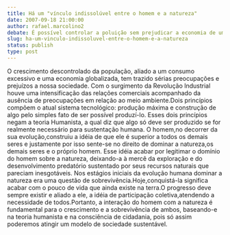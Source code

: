 ```yaml
---
title: Há um "vínculo indissolúvel entre o homem e a natureza"
date: 2007-09-18 21:00:00
author: rafael.marcolino2
debate: É possível controlar a poluição sem prejudicar a economia de um país?
slug: ha-um-vinculo-indissoluvel-entre-o-homem-e-a-natureza
status: publish 
type: post
---
```


O crescimento descontrolado da população, aliado a um consumo excessivo e uma economia globalizada, tem trazido sérias preocupações e prejuízos a nossa sociedade. Com o surgimento da Revolução Industrial houve uma intensificação das relações comerciais acompanhado da ausência de preocupações em relação ao meio ambiente.Dois princípios compõem o atual sistema tecnológico: produção máxima e construção de algo pelo simples fato de ser possível produzí-lo. Esses dois princípios negam a teoria Humanista, a qual diz que algo só deve ser produzido se for realmente necessário para sustentação humana. O homem,no decorrer da sua evolução,construiu a idéia de que ele é superior a todos os demais seres e justamente por isso sente-se no direito de dominar a natureza,os demais seres e o próprio homem. Esse idéia acabar por legitimar o domínio do homem sobre a natureza, deixando-a à mercê da exploração e do desenvolvimento predatório sustentado por seus recursos naturais que pareciam inesgotáveis. Nos estágios iniciais da evolução humana dominar a natureza era uma questão de sobrevivência.Hoje,conquistá-la significa acabar com o pouco de vida que ainda existe na terra.O progresso deve sempre existir e aliado a ele, a idéia de participação coletiva,atendendo a necessidade de todos.Portanto, a interação do homem com a natureza é fundamental para o crescimento e a sobrevivência de ambos, baseando-e na teoria humanista e na consciência de cidadania, pois só assim poderemos atingir um modelo de sociedade sustentável.
